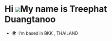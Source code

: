 Hi ![](https://user-images.githubusercontent.com/18350557/176309783-0785949b-9127-417c-8b55-ab5a4333674e.gif)My name is Treephat Duangtanoo
===========================================================================================================================================

*   🌍  I'm based in BKK , THAILAND

                    
